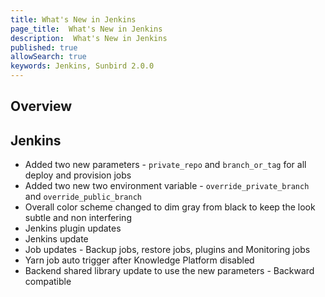 ```yaml
---
title: What's New in Jenkins
page_title:  What's New in Jenkins 
description:  What's New in Jenkins
published: true
allowSearch: true
keywords: Jenkins, Sunbird 2.0.0
---
```


## Overview

## Jenkins

* Added two new parameters - `private_repo` and `branch_or_tag` for all deploy and provision jobs
* Added two new two environment variable - `override_private_branch` and `override_public_branch`
* Overall color scheme changed to dim gray from black to keep the look subtle and non interfering
* Jenkins plugin updates
* Jenkins update
* Job updates - Backup jobs, restore jobs, plugins and Monitoring jobs
* Yarn job auto trigger after Knowledge Platform disabled
* Backend shared library update to use the new parameters - Backward compatible